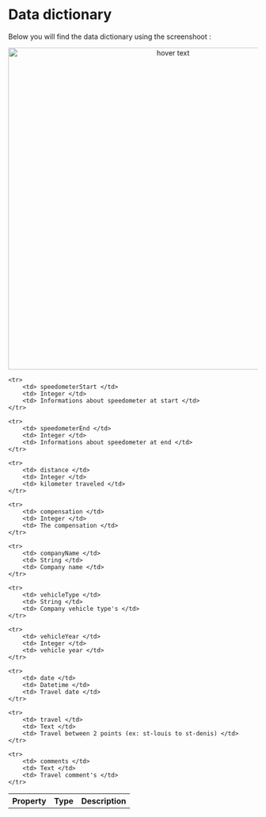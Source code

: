 # Data dictionary

Below you will find the data dictionary using the screenshoot : 

<p align="center">
    <img src="https://github.com/Darylabrador/kilometers_sheet/blob/dataDictionary/ressources.png" width="650" title="hover text">
</p>


<table>
    <tr>
        <th>Property</th>
        <th>Type</th>
        <th>Description</th>
    </tr>

    <tr>
        <td> speedometerStart </td>
        <td> Integer </td>
        <td> Informations about speedometer at start </td>
    </tr>

    <tr>
        <td> speedometerEnd </td>
        <td> Integer </td>
        <td> Informations about speedometer at end </td>
    </tr>

    <tr>
        <td> distance </td>
        <td> Integer </td>
        <td> kilometer traveled </td>
    </tr>

    <tr>
        <td> compensation </td>
        <td> Integer </td>
        <td> The compensation </td>
    </tr>

    <tr>
        <td> companyName </td>
        <td> String </td>
        <td> Company name </td>
    </tr>
    
    <tr>
        <td> vehicleType </td>
        <td> String </td>
        <td> Company vehicle type's </td>
    </tr>
    
    <tr>
        <td> vehicleYear </td>
        <td> Integer </td>
        <td> vehicle year </td>
    </tr>

    <tr>
        <td> date </td>
        <td> Datetime </td>
        <td> Travel date </td>
    </tr>

    <tr>
        <td> travel </td>
        <td> Text </td>
        <td> Travel between 2 points (ex: st-louis to st-denis) </td>
    </tr>

    <tr>
        <td> comments </td>
        <td> Text </td>
        <td> Travel comment's </td>
    </tr>
</table>